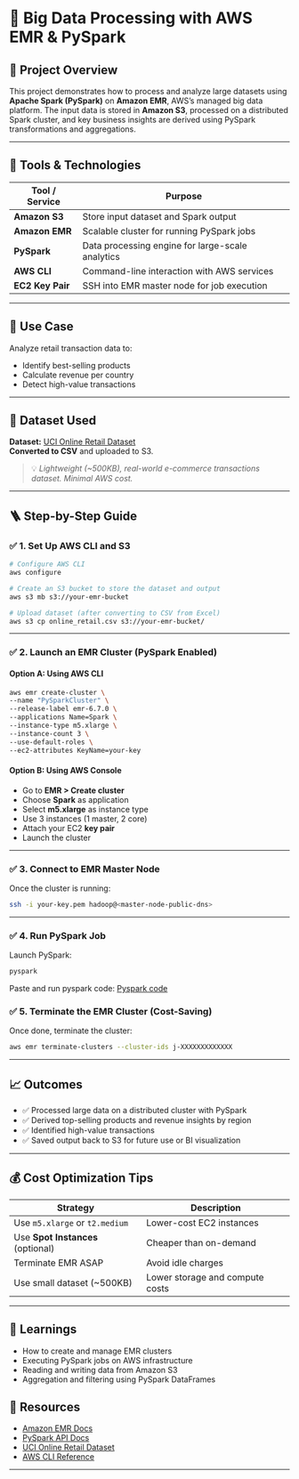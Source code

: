 # 🚀 Big Data Processing with AWS EMR & PySpark

## 📌 Project Overview

This project demonstrates how to process and analyze large datasets using **Apache Spark (PySpark)** on **Amazon EMR**, AWS’s managed big data platform. The input data is stored in **Amazon S3**, processed on a distributed Spark cluster, and key business insights are derived using PySpark transformations and aggregations.

---

## 🧰 Tools & Technologies

| Tool / Service        | Purpose                                                 |
|-----------------------|----------------------------------------------------------|
| **Amazon S3**         | Store input dataset and Spark output                    |
| **Amazon EMR**        | Scalable cluster for running PySpark jobs              |
| **PySpark**           | Data processing engine for large-scale analytics       |
| **AWS CLI**           | Command-line interaction with AWS services             |
| **EC2 Key Pair**      | SSH into EMR master node for job execution             |

---

## 🎯 Use Case

Analyze retail transaction data to:
- Identify best-selling products
- Calculate revenue per country
- Detect high-value transactions

---

## 📁 Dataset Used

**Dataset:** [UCI Online Retail Dataset](https://archive.ics.uci.edu/ml/datasets/Online+Retail)  
**Converted to CSV** and uploaded to S3.  
> 💡 _Lightweight (~500KB), real-world e-commerce transactions dataset. Minimal AWS cost._

---

## 🪜 Step-by-Step Guide

### ✅ 1. Set Up AWS CLI and S3

```bash
# Configure AWS CLI
aws configure

# Create an S3 bucket to store the dataset and output
aws s3 mb s3://your-emr-bucket

# Upload dataset (after converting to CSV from Excel)
aws s3 cp online_retail.csv s3://your-emr-bucket/
````

---

### ✅ 2. Launch an EMR Cluster (PySpark Enabled)

#### Option A: Using AWS CLI

```bash
aws emr create-cluster \
--name "PySparkCluster" \
--release-label emr-6.7.0 \
--applications Name=Spark \
--instance-type m5.xlarge \
--instance-count 3 \
--use-default-roles \
--ec2-attributes KeyName=your-key
```

#### Option B: Using AWS Console

* Go to **EMR > Create cluster**
* Choose **Spark** as application
* Select **m5.xlarge** as instance type
* Use 3 instances (1 master, 2 core)
* Attach your EC2 **key pair**
* Launch the cluster

---

### ✅ 3. Connect to EMR Master Node

Once the cluster is running:

```bash
ssh -i your-key.pem hadoop@<master-node-public-dns>
```

---

### ✅ 4. Run PySpark Job

Launch PySpark:

```bash
pyspark
```

Paste and run pyspark code:
[Pyspark code](https://github.com/abhishek1397/AWS/blob/main/Big%20Data%20Processing%20with%20AWS%20EMR%20%26%20Apache%20Spark/spark_analysis.py)


### ✅ 5. Terminate the EMR Cluster (Cost-Saving)

Once done, terminate the cluster:

```bash
aws emr terminate-clusters --cluster-ids j-XXXXXXXXXXXXX
```

---

## 📈 Outcomes

* ✅ Processed large data on a distributed cluster with PySpark
* ✅ Derived top-selling products and revenue insights by region
* ✅ Identified high-value transactions
* ✅ Saved output back to S3 for future use or BI visualization

---

## 💰 Cost Optimization Tips

| Strategy                          | Description                     |
| --------------------------------- | ------------------------------- |
| Use `m5.xlarge` or `t2.medium`    | Lower-cost EC2 instances        |
| Use **Spot Instances** (optional) | Cheaper than on-demand          |
| Terminate EMR ASAP                | Avoid idle charges              |
| Use small dataset (\~500KB)       | Lower storage and compute costs |

---

## 🧠 Learnings

* How to create and manage EMR clusters
* Executing PySpark jobs on AWS infrastructure
* Reading and writing data from Amazon S3
* Aggregation and filtering using PySpark DataFrames

## 🔗 Resources

* [Amazon EMR Docs](https://docs.aws.amazon.com/emr/)
* [PySpark API Docs](https://spark.apache.org/docs/latest/api/python/)
* [UCI Online Retail Dataset](https://archive.ics.uci.edu/ml/datasets/Online+Retail)
* [AWS CLI Reference](https://docs.aws.amazon.com/cli/latest/index.html)

---

